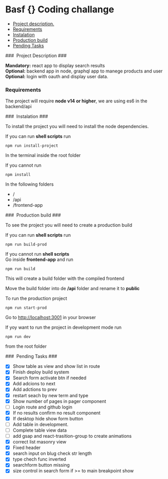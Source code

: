# Basf {} Coding challange

- [Project description.](#project-description)
- [Requirements](#requirements)
- [Instalation](#instalation)
- [Production build](#build)
- [Pending Tasks](#tasks)


### <a name="project-description"></a> Project Description ###

**Mandatory:** react app to display search results  
**Optional:** backend app in node, graphql app to manege products and user  
**Optional:** login with oauth and display user data.

### <a name="requirements"></a> Requirements ###

The project will require __node v14 or higher__, we are using es6 in the backend/api


### <a name="instalation"></a> Instalation ###

To install the project you will need to install the node dependencies.

If you can run __shell scripts__ run

```
npm run install-project
```

In the terminal inside the root folder

If you cannot run
```
npm install
```
In the following folders

- /
- /api
- /frontend-app


### <a name="build"></a> Production build ###

To see the project you will need to create a production build

If you can run __shell scripts__ run 
```
npm run build-prod
```

If you cannot run __shell scripts__  
Go inside __frontend-app__ and run 
```
npm run build
```
This will create a build folder with the compiled frontend

Move the build folder into de __/api__ folder and rename it to __public__

To run the production project
```
npm run start-prod
```
Go to [http://localhost:3001](http://localhost:3001) in your browser

If yoy want to run the project in development mode run
```
npm run dev
```
from the root folder

### <a name="tasks"></a> Pending Tasks ###

- [x] Show table as view and show list in route
- [x] Finish deploy build system
- [x] Search form activate btn if needed
- [x] Add adcions to next
- [x] Add adctions to prev
- [x] restart seach by new term and type
- [x] Show number of pages in pager component
- [ ] Login route and github login
- [x] If no results confirm  no result component
- [x] If desktop hide show form button
- [ ] Add table in development.
- [ ] Complete table view data
- [ ] add gsap and react-trasition-group to create animations
- [x] correct list masonry view
- [x] Fixed header
- [x] search input on blug check str length
- [x] type chech func inverted
- [x] searchform button missing
- [x] size control in search form if >= to main breakpoint show

